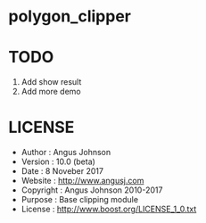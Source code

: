 # polygon_clipper


# TODO
1.  Add show result
2.  Add more demo

# LICENSE
* Author    :  Angus Johnson                                                   
* Version   :  10.0 (beta)                                                    
* Date      :  8 Noveber 2017                                                  
* Website   :  http://www.angusj.com                                           
* Copyright :  Angus Johnson 2010-2017                                         
* Purpose   :  Base clipping module                                            
* License   : http://www.boost.org/LICENSE_1_0.txt                             

